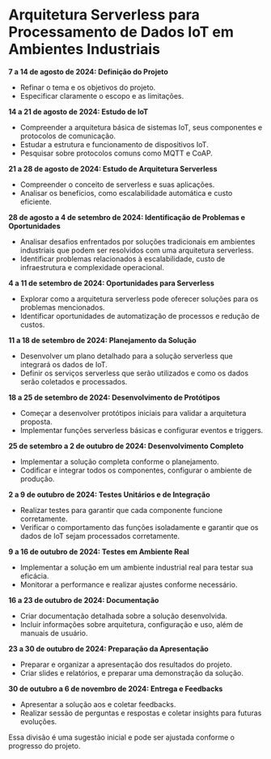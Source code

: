 # Arquitetura Serverless para Processamento de Dados IoT em Ambientes Industriais

**7 a 14 de agosto de 2024: Definição do Projeto**
- Refinar o tema e os objetivos do projeto.
- Especificar claramente o escopo e as limitações.

**14 a 21 de agosto de 2024: Estudo de IoT**
- Compreender a arquitetura básica de sistemas IoT, seus componentes e protocolos de comunicação.
- Estudar a estrutura e funcionamento de dispositivos IoT.
- Pesquisar sobre protocolos comuns como MQTT e CoAP.

**21 a 28 de agosto de 2024: Estudo de Arquitetura Serverless**
- Compreender o conceito de serverless e suas aplicações.
- Analisar os benefícios, como escalabilidade automática e custo eficiente.

**28 de agosto a 4 de setembro de 2024: Identificação de Problemas e Oportunidades**
- Analisar desafios enfrentados por soluções tradicionais em ambientes industriais que podem ser resolvidos com uma arquitetura serverless.
- Identificar problemas relacionados à escalabilidade, custo de infraestrutura e complexidade operacional.
  
**4 a 11 de setembro de 2024: Oportunidades para Serverless**
- Explorar como a arquitetura serverless pode oferecer soluções para os problemas mencionados.
- Identificar oportunidades de automatização de processos e redução de custos.

**11 a 18 de setembro de 2024: Planejamento da Solução**
- Desenvolver um plano detalhado para a solução serverless que integrará os dados de IoT.
- Definir os serviços serverless que serão utilizados e como os dados serão coletados e processados.

**18 a 25 de setembro de 2024: Desenvolvimento de Protótipos**
- Começar a desenvolver protótipos iniciais para validar a arquitetura proposta.
- Implementar funções serverless básicas e configurar eventos e triggers.

**25 de setembro a 2 de outubro de 2024: Desenvolvimento Completo**
- Implementar a solução completa conforme o planejamento.
- Codificar e integrar todos os componentes, configurar o ambiente de produção.

**2 a 9 de outubro de 2024: Testes Unitários e de Integração**
- Realizar testes para garantir que cada componente funcione corretamente.
- Verificar o comportamento das funções isoladamente e garantir que os dados de IoT sejam processados corretamente.

**9 a 16 de outubro de 2024: Testes em Ambiente Real**
- Implementar a solução em um ambiente industrial real para testar sua eficácia.
- Monitorar a performance e realizar ajustes conforme necessário.

**16 a 23 de outubro de 2024: Documentação**
- Criar documentação detalhada sobre a solução desenvolvida.
- Incluir informações sobre arquitetura, configuração e uso, além de manuais de usuário.

**23 a 30 de outubro de 2024: Preparação da Apresentação**
- Preparar e organizar a apresentação dos resultados do projeto.
- Criar slides e relatórios, e preparar uma demonstração da solução.

**30 de outubro a 6 de novembro de 2024: Entrega e Feedbacks**
- Apresentar a solução aos e coletar feedbacks.
- Realizar sessão de perguntas e respostas e coletar insights para futuras evoluções.

Essa divisão é uma sugestão inicial e pode ser ajustada conforme o progresso do projeto.
